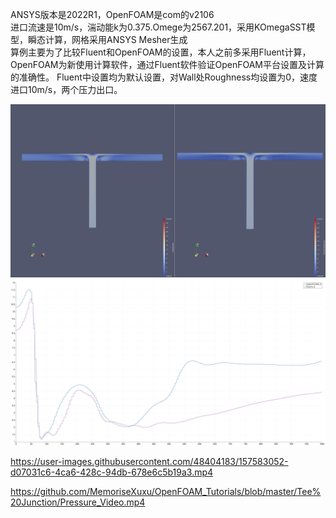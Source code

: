 ANSYS版本是2022R1，OpenFOAM是com的v2106  
进口流速是10m/s，湍动能k为0.375.Omege为2567.201，采用KOmegaSST模型，瞬态计算，网格采用ANSYS Mesher生成  
算例主要为了比较Fluent和OpenFOAM的设置，本人之前多采用Fluent计算，OpenFOAM为新使用计算软件，通过Fluent软件验证OpenFOAM平台设置及计算的准确性。
Fluent中设置均为默认设置，对Wall处Roughness均设置为0，速度进口10m/s，两个压力出口。


![Velocity](https://github.com/MemoriseXuxu/OpenFOAM_Tutorials/blob/master/Tee%20Junction/Contour_U.jpeg)
![VelocityCompareAtX](https://github.com/MemoriseXuxu/OpenFOAM_Tutorials/blob/master/Tee%20Junction/Compare_UatX.jpeg)  


https://user-images.githubusercontent.com/48404183/157583052-d07031c6-4ca6-428c-94db-678e6c5b19a3.mp4

https://github.com/MemoriseXuxu/OpenFOAM_Tutorials/blob/master/Tee%20Junction/Pressure_Video.mp4

